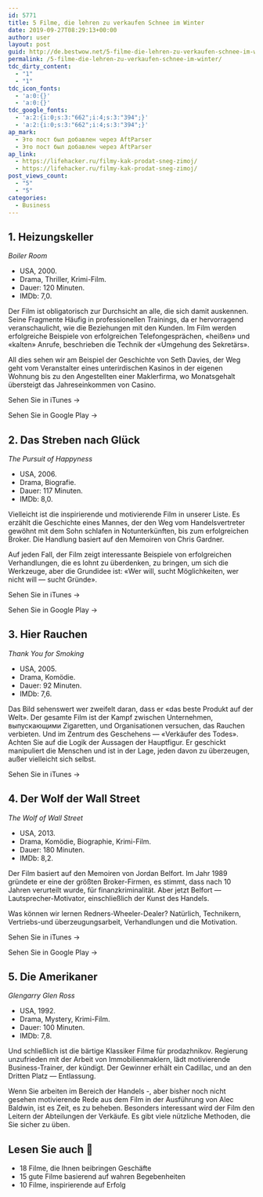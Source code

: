 ```yaml
---
id: 5771
title: 5 Filme, die lehren zu verkaufen Schnee im Winter
date: 2019-09-27T08:29:13+00:00
author: user
layout: post
guid: http://de.bestwow.net/5-filme-die-lehren-zu-verkaufen-schnee-im-winter/
permalink: /5-filme-die-lehren-zu-verkaufen-schnee-im-winter/
tdc_dirty_content:
  - "1"
  - "1"
tdc_icon_fonts:
  - 'a:0:{}'
  - 'a:0:{}'
tdc_google_fonts:
  - 'a:2:{i:0;s:3:"662";i:4;s:3:"394";}'
  - 'a:2:{i:0;s:3:"662";i:4;s:3:"394";}'
ap_mark:
  - Это пост был добавлен через AftParser
  - Это пост был добавлен через AftParser
ap_link:
  - https://lifehacker.ru/filmy-kak-prodat-sneg-zimoj/
  - https://lifehacker.ru/filmy-kak-prodat-sneg-zimoj/
post_views_count:
  - "5"
  - "5"
categories:
  - Business
---
```

## 1. Heizungskeller

_Boiler Room_

  * USA, 2000.
  * Drama, Thriller, Krimi-Film.
  * Dauer: 120 Minuten.
  * IMDb: 7,0.

Der Film ist obligatorisch zur Durchsicht an alle, die sich damit auskennen. Seine Fragmente Häufig in professionellen Trainings, da er hervorragend veranschaulicht, wie die Beziehungen mit den Kunden. Im Film werden erfolgreiche Beispiele von erfolgreichen Telefongesprächen, «heißen» und «kalten» Anrufe, beschrieben die Technik der «Umgehung des Sekretärs».

All dies sehen wir am Beispiel der Geschichte von Seth Davies, der Weg geht vom Veranstalter eines unterirdischen Kasinos in der eigenen Wohnung bis zu den Angestellten einer Maklerfirma, wo Monatsgehalt übersteigt das Jahreseinkommen von Casino.

Sehen Sie in iTunes →  
  
Sehen Sie in Google Play →

## 2. Das Streben nach Glück

_The Pursuit of Happyness_

  * USA, 2006.
  * Drama, Biografie.
  * Dauer: 117 Minuten.
  * IMDb: 8,0.

Vielleicht ist die inspirierende und motivierende Film in unserer Liste. Es erzählt die Geschichte eines Mannes, der den Weg vom Handelsvertreter gewöhnt mit dem Sohn schlafen in Notunterkünften, bis zum erfolgreichen Broker. Die Handlung basiert auf den Memoiren von Chris Gardner.

Auf jeden Fall, der Film zeigt interessante Beispiele von erfolgreichen Verhandlungen, die es lohnt zu überdenken, zu bringen, um sich die Werkzeuge, aber die Grundidee ist: «Wer will, sucht Möglichkeiten, wer nicht will — sucht Gründe».

Sehen Sie in iTunes →  
  
Sehen Sie in Google Play →

## 3. Hier Rauchen

_Thank You for Smoking_

  * USA, 2005.
  * Drama, Komödie.
  * Dauer: 92 Minuten.
  * IMDb: 7,6.

Das Bild sehenswert wer zweifelt daran, dass er «das beste Produkt auf der Welt». Der gesamte Film ist der Kampf zwischen Unternehmen, выпускающими Zigaretten, und Organisationen versuchen, das Rauchen verbieten. Und im Zentrum des Geschehens — «Verkäufer des Todes». Achten Sie auf die Logik der Aussagen der Hauptfigur. Er geschickt manipuliert die Menschen und ist in der Lage, jeden davon zu überzeugen, außer vielleicht sich selbst.

Sehen Sie in iTunes →

## 4. Der Wolf der Wall Street

_The Wolf of Wall Street_

  * USA, 2013.
  * Drama, Komödie, Biographie, Krimi-Film.
  * Dauer: 180 Minuten.
  * IMDb: 8,2.

Der Film basiert auf den Memoiren von Jordan Belfort. Im Jahr 1989 gründete er eine der größten Broker-Firmen, es stimmt, dass nach 10 Jahren verurteilt wurde, für finanzkriminalität. Aber jetzt Belfort — Lautsprecher-Motivator, einschließlich der Kunst des Handels.

Was können wir lernen Redners-Wheeler-Dealer? Natürlich, Technikern, Vertriebs-und überzeugungsarbeit, Verhandlungen und die Motivation.

Sehen Sie in iTunes →  
  
Sehen Sie in Google Play →

## 5. Die Amerikaner

_Glengarry Glen Ross_

  * USA, 1992.
  * Drama, Mystery, Krimi-Film.
  * Dauer: 100 Minuten.
  * IMDb: 7,8.

Und schließlich ist die bärtige Klassiker Filme für prodazhnikov. Regierung unzufrieden mit der Arbeit von Immobilienmaklern, lädt motivierende Business-Trainer, der kündigt. Der Gewinner erhält ein Cadillac, und an den Dritten Platz — Entlassung.

Wenn Sie arbeiten im Bereich der Handels -, aber bisher noch nicht gesehen motivierende Rede aus dem Film in der Ausführung von Alec Baldwin, ist es Zeit, es zu beheben. Besonders interessant wird der Film den Leitern der Abteilungen der Verkäufe. Es gibt viele nützliche Methoden, die Sie sicher zu üben.

<div>
  <h2 class="read-also__title">
    <span>Lesen Sie auch</span> <span>🧐 </span>
  </h2>
  
  <ul class="read-also__list">
    <li>
      18 Filme, die Ihnen beibringen Geschäfte
    </li>
    <li>
      15 gute Filme basierend auf wahren Begebenheiten
    </li>
    <li>
      10 Filme, inspirierende auf Erfolg
    </li>
  </ul>
</div>